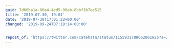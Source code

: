```yaml
---
guid: 7d66ba1a-86e4-4ed5-98ab-8bbf1b7ee515
title: '2019.07.30, 19:01'
date: '2019-07-30T17:01:22+00:00'
changed: '2019-09-24T07:19:14+00:00'


repost_of: 'https://twitter.com/catehstn/status/1155931788662861825?s=20'
---
```


